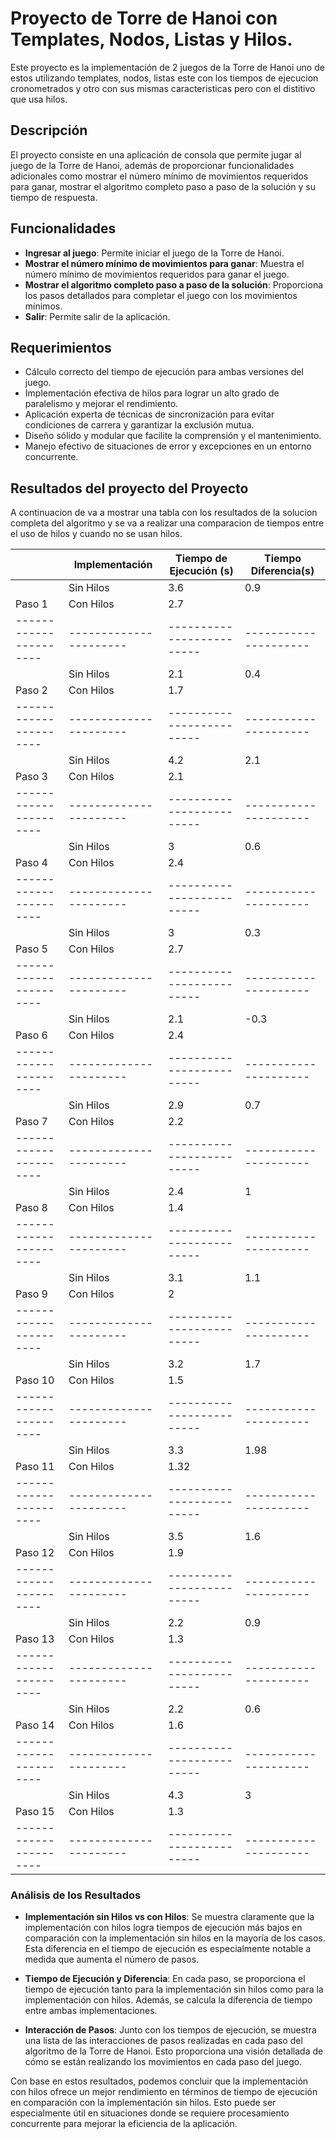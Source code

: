 # Proyecto de Torre de Hanoi con Templates, Nodos, Listas y Hilos.

Este proyecto es la implementación de 2 juegos de la Torre de Hanoi uno de estos utilizando templates, nodos, listas este con los tiempos de ejecucion cronometrados y otro con sus mismas caracteristicas pero con el distitivo que usa hilos.

## Descripción

El proyecto consiste en una aplicación de consola que permite jugar al juego de la Torre de Hanoi, además de proporcionar funcionalidades adicionales como mostrar el número mínimo de movimientos requeridos para ganar, mostrar el algoritmo completo paso a paso de la solución y su tiempo de respuesta.

## Funcionalidades

- **Ingresar al juego**: Permite iniciar el juego de la Torre de Hanoi.
- **Mostrar el número mínimo de movimientos para ganar**: Muestra el número mínimo de movimientos requeridos para ganar el juego.
- **Mostrar el algoritmo completo paso a paso de la solución**: Proporciona los pasos detallados para completar el juego con los movimientos mínimos.
- **Salir**: Permite salir de la aplicación.

## Requerimientos

- Cálculo correcto del tiempo de ejecución para ambas versiones del juego.
- Implementación efectiva de hilos para lograr un alto grado de paralelismo y mejorar el rendimiento.
- Aplicación experta de técnicas de sincronización para evitar condiciones de carrera y garantizar la exclusión mutua.
- Diseño sólido y modular que facilite la comprensión y el mantenimiento.
- Manejo efectivo de situaciones de error y excepciones en un entorno concurrente.

## Resultados del proyecto del Proyecto
A continuacion de va a mostrar una tabla con los resultados de la solucion completa del algoritmo y se va a realizar una comparacion de tiempos entre el uso de hilos y cuando no se usan hilos. 

|                      | Implementación       | Tiempo de Ejecución (s) | Tiempo Diferencia(s)|
|----------------------|----------------------|-------------------------|---------------------|
|                      | Sin Hilos            | 3.6                     | 0.9                 |
|Paso 1                | Con Hilos            | 2.7                     |                     |
|----------------------|----------------------|-------------------------|---------------------|
|                      | Sin Hilos            | 2.1                     | 0.4                 |
|Paso 2                | Con Hilos            | 1.7                     |                     |
|----------------------|----------------------|-------------------------|---------------------|
|                      | Sin Hilos            | 4.2                     | 2.1                 |
|Paso 3                | Con Hilos            | 2.1                     |                     |
|----------------------|----------------------|-------------------------|---------------------|
|                      | Sin Hilos            | 3                       | 0.6                 |
|Paso 4                | Con Hilos            | 2.4                     |                     |
|----------------------|----------------------|-------------------------|---------------------|
|                      | Sin Hilos            | 3                       | 0.3                 |
|Paso 5                | Con Hilos            | 2.7                     |                     |
|----------------------|----------------------|-------------------------|---------------------|
|                      | Sin Hilos            | 2.1                     | -0.3                |
|Paso 6                | Con Hilos            | 2.4                     |                     |
|----------------------|----------------------|-------------------------|---------------------|
|                      | Sin Hilos            | 2.9                     | 0.7                 |
|Paso 7                | Con Hilos            | 2.2                     |                     |
|----------------------|----------------------|-------------------------|---------------------|
|                      | Sin Hilos            | 2.4                     | 1                   |
|Paso 8                | Con Hilos            | 1.4                     |                     |
|----------------------|----------------------|-------------------------|---------------------|
|                      | Sin Hilos            | 3.1                     | 1.1                 |
|Paso 9                | Con Hilos            | 2                       |                     |
|----------------------|----------------------|-------------------------|---------------------|
|                      | Sin Hilos            | 3.2                     | 1.7                 |
|Paso 10               | Con Hilos            | 1.5                     |                     |
|----------------------|----------------------|-------------------------|---------------------|
|                      | Sin Hilos            | 3.3                     | 1.98                |
|Paso 11               | Con Hilos            | 1.32                    |                     |
|----------------------|----------------------|-------------------------|---------------------|
|                      | Sin Hilos            | 3.5                     | 1.6                 |
|Paso 12               | Con Hilos            | 1.9                     |                     |
|----------------------|----------------------|-------------------------|---------------------|
|                      | Sin Hilos            | 2.2                     | 0.9                 |
|Paso 13               | Con Hilos            | 1.3                     |                     |
|----------------------|----------------------|-------------------------|---------------------|
|                      | Sin Hilos            | 2.2                     | 0.6                 |
|Paso 14               | Con Hilos            | 1.6                     |                     |
|----------------------|----------------------|-------------------------|---------------------|
|                      | Sin Hilos            | 4.3                     | 3                   |
|Paso 15               | Con Hilos            | 1.3                     |                     |
|----------------------|----------------------|-------------------------|---------------------|
### Análisis de los Resultados

- **Implementación sin Hilos vs con Hilos**: Se muestra claramente que la implementación con hilos logra tiempos de ejecución más bajos en comparación con la implementación sin hilos en la mayoría de los casos. Esta diferencia en el tiempo de ejecución es especialmente notable a medida que aumenta el número de pasos.

- **Tiempo de Ejecución y Diferencia**: En cada paso, se proporciona el tiempo de ejecución tanto para la implementación sin hilos como para la implementación con hilos. Además, se calcula la diferencia de tiempo entre ambas implementaciones.

- **Interacción de Pasos**: Junto con los tiempos de ejecución, se muestra una lista de las interacciones de pasos realizadas en cada paso del algoritmo de la Torre de Hanoi. Esto proporciona una visión detallada de cómo se están realizando los movimientos en cada paso del juego.

Con base en estos resultados, podemos concluir que la implementación con hilos ofrece un mejor rendimiento en términos de tiempo de ejecución en comparación con la implementación sin hilos. Esto puede ser especialmente útil en situaciones donde se requiere procesamiento concurrente para mejorar la eficiencia de la aplicación.





